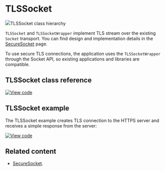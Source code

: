 # TLSSocket

<span class="images">![](https://os.mbed.com/docs/mbed-os/development/mbed-os-api-doxy/class_t_l_s_socket.png)<span>TLSSocket class hierarchy</span></span>

`TLSSocket` and `TLSSocketWrapper` implement TLS stream over the existing `Socket` transport. You can find design and implementation details in the [SecureSocket](../reference/secure-socket.html) page.

To use secure TLS connections, the application uses the `TLSSocketWrapper` through the Socket API, so existing applications and libraries are compatible.

## TLSSocket class reference

[![View code](https://www.mbed.com/embed/?type=library)](https://os.mbed.com/docs/development/mbed-os-api-doxy/class_t_l_s_socket.html)

## TLSSocket example

The TLSSocket example creates TLS connection to the HTTPS server and receives a simple response from the server:

[![View code](https://www.mbed.com/embed/?url=https://github.com/ARMmbed/mbed-os-example-tls-socket/blob/master/)](https://github.com/ARMmbed/mbed-os-example-tls-socket/blob/mbed-os-5.12/main.cpp)

## Related content

- [SecureSocket](../reference/secure-socket.html).
